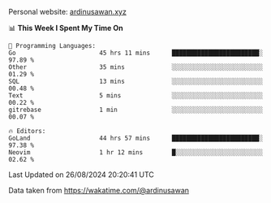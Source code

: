 Personal website: [ardinusawan.xyz](https://ardinusawan.xyz)

<!--START_SECTION:waka-->
📊 **This Week I Spent My Time On** 

```text
💬 Programming Languages: 
Go                       45 hrs 11 mins      ████████████████████████░   97.89 % 
Other                    35 mins             ░░░░░░░░░░░░░░░░░░░░░░░░░   01.29 % 
SQL                      13 mins             ░░░░░░░░░░░░░░░░░░░░░░░░░   00.48 % 
Text                     5 mins              ░░░░░░░░░░░░░░░░░░░░░░░░░   00.22 % 
gitrebase                1 min               ░░░░░░░░░░░░░░░░░░░░░░░░░   00.07 % 

🔥 Editors: 
GoLand                   44 hrs 57 mins      ████████████████████████░   97.38 % 
Neovim                   1 hr 12 mins        █░░░░░░░░░░░░░░░░░░░░░░░░   02.62 % 
```


 Last Updated on 26/08/2024 20:20:41 UTC
<!--END_SECTION:waka-->
Data taken from https://wakatime.com/@ardinusawan
